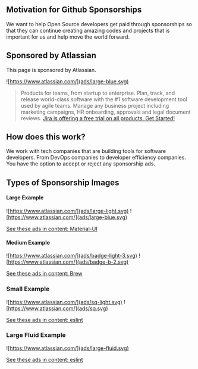 ## Motivation for Github Sponsorships

We want to help Open Source developers get paid through sponsorships so that they can continue creating amazing codes and projects that is important for us and help move the world forward.

## Sponsored by Atlassian

This page is sponsored by Atlassian.

![https://www.atlassian.com/](ads/large-blue.svg)
> Products for teams, from startup to enterprise. Plan, track, and release world-class software with the #1 software development tool used by agile teams. Manage any business project including marketing campaigns, HR onboarding, approvals and legal document reviews. [Jira is offering a free trial on all products. Get Started!](https://www.atlassian.com/software/jira/try)

## How does this work?

We work with tech companies that are building tools for software developers. From DevOps companies to developer efficiency companies. You have the option to accept or reject any sponsorship ads.

## Types of Sponsorship Images

#### Large Example
![https://www.atlassian.com/](ads/large-light.svg)
![https://www.atlassian.com/](ads/large-blue.svg)

[See these ads in content: Material-UI](examples/MaterialUI.md) 

#### Medium Example
![https://www.atlassian.com/](ads/badge-light-3.svg)
![https://www.atlassian.com/](ads/badge-b-2.svg)

[See these ads in content: Brew](examples/brew.md) 

### Small Example
![https://www.atlassian.com/](ads/sq-light.svg)
![https://www.atlassian.com/](ads/sq.svg)

[See these ads in content: eslint](examples/eslint.md) 

### Large Fluid Example
![https://www.atlassian.com/](ads/large-fluid.svg)

[See these ads in content: eslint](examples/eslint.md) 




